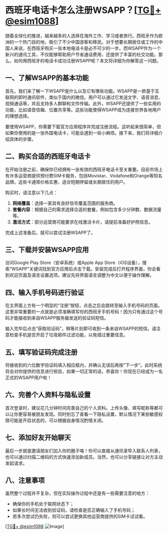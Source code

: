 # 西班牙电话卡怎么注册WSAPP？[[TG💪+ @esim1088](https://t.me/s/esim1088)]

随着全球化的推进，越来越多的人选择在海外工作、学习或者旅行。西班牙作为欧洲的一个热门目的地，吸引了不少中国游客和移民。对于想要长期居住或工作的中国人来说，在西班牙购买一张本地电话卡是必不可少的一步。而WSAPP作为一个新兴的通讯工具，不仅能够帮助用户节省通话费用，还提供了丰富的社交功能。那么，如何用西班牙的电话卡成功注册WSAPP呢？本文将详细为你解答这一问题。

## 一、了解WSAPP的基本功能

首先，我们来了解一下WSAPP是什么以及它有哪些功能。WSAPP是一款基于互联网的即时通讯软件，类似于国内的微信。用户可以通过它发送文字、语音消息、视频通话等，并且支持多人群聊和文件传输。此外，WSAPP还提供了一些实用的功能，比如语音信箱、位置共享等。这些功能使得WSAPP成为连接世界各地用户的理想选择。

要使用WSAPP，你需要下载官方应用程序并完成注册流程。这听起来很简单，但如果你使用的是一张外国电话卡，可能会遇到一些小麻烦。接下来，我们将详细介绍具体的步骤。

## 二、购买合适的西班牙电话卡

在开始注册之前，确保你已经拥有一张有效的西班牙电话卡至关重要。目前市场上有许多运营商提供预付费SIM卡服务，包括Movistar、Vodafone和Orange等知名品牌。这些卡通常价格实惠，适合短期停留或长期居住的用户。

购买时，请注意以下几点：

1. **网络覆盖**：选择一家具有良好信号覆盖范围的服务商。
2. **套餐内容**：根据自己的需求选择合适的套餐，例如包含多少分钟数、数据流量等。
3. **激活方式**：部分运营商可能要求在线激活卡片，请提前准备好护照信息。

完成上述准备后，就可以尝试注册WSAPP了。

## 三、下载并安装WSAPP应用

访问Google Play Store（安卓系统）或Apple App Store（iOS设备），搜索“WSAPP”关键词找到官方应用后点击下载。安装完成后打开程序界面，你会看到欢迎页面及语言设置选项。建议先将界面语言调整为中文以便于操作理解。

## 四、输入手机号码进行验证

在主界面上方有一个明显的“注册”按钮，点击之后会跳转至输入手机号码的页面。这里非常重要的一点就是必须准确填写你的西班牙手机号码！因为只有通过这个号码才能接收到来自WSAPP服务器发送的验证码短信。

输入完毕后点击“获取验证码”，稍等片刻即可收到一条来自WSAPP的短信。请注意检查手机是否开启了垃圾邮件过滤功能，以免错过重要信息。

## 五、填写验证码完成注册

将接收到的六位数字验证码填入相应框内，并确认无误后再按“下一步”。此时系统将会对你提供的信息进行核验，如果一切正常的话，恭喜你！你现在已经成为一名正式的WSAPP用户啦！

## 六、完善个人资料与隐私设置

首次登录时，建议花几分钟时间完善自己的个人资料。上传头像、填写昵称等都可以让你更容易被朋友发现。同时别忘了查看一下隐私设置，默认情况下某些敏感权限可能是开启状态的，可以根据自身情况酌情关闭。

## 七、添加好友开始聊天

最后一步就是邀请朋友们加入你的圈子咯！你可以直接从通讯录导入联系人列表，也可以通过扫描二维码的方式快速添加新成员。当然，也可以分享链接让对方主动发起请求。

## 八、注意事项

虽然整个过程并不复杂，但在实际操作过程中还是有一些需要注意的地方：

- 确保你的手机处于联网状态下；
- 如果长时间无法收到验证码，请检查是否正确输入了手机号码；
- 若多次尝试仍失败，则可以尝试更换其他运营商提供的SIM卡试试看。

[[TG💪+ @esim1088](https://t.me/s/esim1088) ![Image](https://i.postimg.cc/4NQfJmqS/Snipaste-2025-05-13-00-14-12.png)]